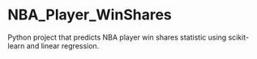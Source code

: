 # NBA_Player_WinShares

Python project that predicts NBA player win shares statistic using scikit-learn and linear regression.
